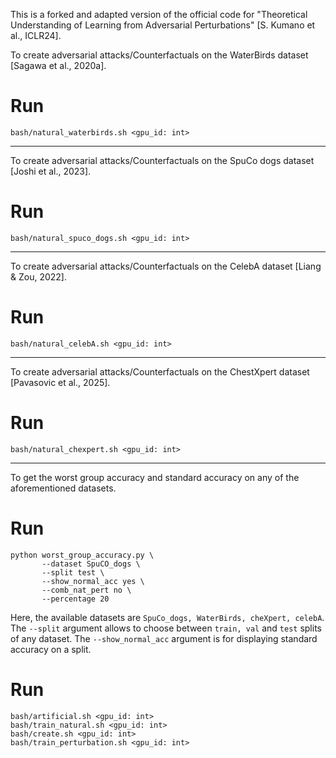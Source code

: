 This is a forked and adapted version of the official code for "Theoretical Understanding of Learning from Adversarial Perturbations" [S. Kumano et al., ICLR24].

To create adversarial attacks/Counterfactuals on the WaterBirds dataset [Sagawa et al., 2020a].

# Run 
```console
bash/natural_waterbirds.sh <gpu_id: int>
```
---
To create adversarial attacks/Counterfactuals on the SpuCo dogs dataset [Joshi et al., 2023].

# Run
```console
bash/natural_spuco_dogs.sh <gpu_id: int>
```
---
To create adversarial attacks/Counterfactuals on the CelebA dataset [Liang & Zou, 2022]. 

# Run
```console
bash/natural_celebA.sh <gpu_id: int>
```
---
To create adversarial attacks/Counterfactuals on the ChestXpert dataset [Pavasovic et al., 2025].

# Run 
```console
bash/natural_chexpert.sh <gpu_id: int>
```
---
To get the worst group accuracy and standard accuracy on any of the aforementioned datasets.

# Run
```console
python worst_group_accuracy.py \
       --dataset SpuCO_dogs \ 
       --split test \
       --show_normal_acc yes \
       --comb_nat_pert no \
       --percentage 20
```

Here, the available datasets are `SpuCo_dogs, WaterBirds, cheXpert, celebA`. The `--split` argument allows to choose between `train, val` and `test` splits of any dataset. The `--show_normal_acc` argument is for displaying standard accuracy on a split. 

# Run
```console
bash/artificial.sh <gpu_id: int>
bash/train_natural.sh <gpu_id: int>
bash/create.sh <gpu_id: int>
bash/train_perturbation.sh <gpu_id: int>
```


